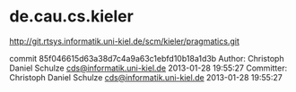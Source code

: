 de.cau.cs.kieler
================

http://git.rtsys.informatik.uni-kiel.de/scm/kieler/pragmatics.git

commit 85f046615d63a38d7c4a9a63c1ebfd10b18a1d3b
Author: Christoph Daniel Schulze <cds@informatik.uni-kiel.de> 2013-01-28 19:55:27
Committer: Christoph Daniel Schulze <cds@informatik.uni-kiel.de> 2013-01-28 19:55:27
